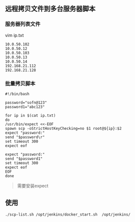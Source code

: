 ## 远程拷贝文件到多台服务器脚本

### 服务器列表文件

vim ip.txt
```shell script
10.0.50.102
10.0.50.12
10.0.50.103
10.0.50.13
10.0.50.14
192.168.21.112
192.168.21.128
```

### 批量拷贝脚本

```shell script
#!/bin/bash

password="sofn@123"
password1="abc123"

for ip in $(cat ip.txt)
do
/usr/bin/expect <<-EOF
spawn scp -oStrictHostKeyChecking=no $1 root@${ip}:$2
expect "password:"
send "$password\r"
set timeout 300
expect eof

expect "password:"
send "$password1"
set timeout 300
expect eof
EOF
done
```

> 需要安装expect

## 使用
```
./scp-list.sh /opt/jenkins/docker_start.sh  /opt/jenkins/
```